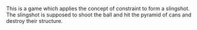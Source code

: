 This is a game which applies the concept of constraint to form a slingshot.
The slingshot is supposed to shoot the ball and hit the pyramid of cans and destroy their structure.